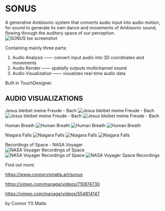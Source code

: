 # SONUS

A generative Ambisonic system that converts audio input into audio motion, for sound to generate its own dance and movements of Ambisonic sound, flowing through the auditory space of our perception.
![SONUS tox screenshot](https://user-images.githubusercontent.com/60975534/167286128-0f84a0bf-1979-4d66-bbc9-b3b48ed054d4.jpg)

Containing mainly three parts:
  1. Audio Analysis —— convert input audio into 3D coordinates and movements
  2. Audio Render —— spatially outputs multichannel sound
  3. Audio Visualization —— visualizes real-time audio data

Built in TouchDesigner. 


## AUDIO VISUALIZATIONS


Jesus bleibet meine Freude - Bach
![Jesus bleibet meine Freude - Bach](https://user-images.githubusercontent.com/60975534/168876330-19fcc391-982c-44e3-8e75-7a4881d18493.png)
![Jesus bleibet meine Freude - Bach](https://user-images.githubusercontent.com/60975534/168873325-62c4424c-1f90-40f2-beb2-79665837b921.png)
![Jesus bleibet meine Freude - Bach](https://user-images.githubusercontent.com/60975534/168875552-07028c17-6e8f-4365-b01b-1a6dc8c123ab.png)


Human Breath
![Human Breath](https://user-images.githubusercontent.com/60975534/168876371-9134cee9-d133-4082-b619-2d3d52452c41.png)
![Human Breath](https://user-images.githubusercontent.com/60975534/168873490-8f4709c2-922b-4350-8b68-139fab99dab6.png)
![Human Breath](https://user-images.githubusercontent.com/60975534/168875563-8cc86924-198b-446f-a3e4-7811980e1c05.png)


Niagara Falls
![Niagara Falls](https://user-images.githubusercontent.com/60975534/168876392-19e9320b-3d2b-494e-a7ae-4d32061b699d.png)
![Niagara Falls](https://user-images.githubusercontent.com/60975534/168873589-5f852ed2-c78e-4946-b18d-602492f8fdd2.png)
![Niagara Falls](https://user-images.githubusercontent.com/60975534/168875577-549c2599-c1c5-48d8-87fb-6805341b0d71.png)


Recordings of Space - NASA Voyager
![NASA Voyager Recordings of Space](https://user-images.githubusercontent.com/60975534/168876411-15fcd19d-1be0-41d8-876d-04abc5714415.png)
![NASA Voyager Recordings of Space](https://user-images.githubusercontent.com/60975534/168873383-05a19681-4aa0-4f20-a549-f699572d5946.png)
![NASA Voyager Space Recordings](https://user-images.githubusercontent.com/60975534/168875586-4ae0f3c1-7bfd-4f69-a9b3-d6789e6e485f.png)



Find out more:

https://www.connorysmatla.art/sonus

https://vimeo.com/manage/videos/710874730

https://vimeo.com/manage/videos/554814147

by Connor YS Matla
